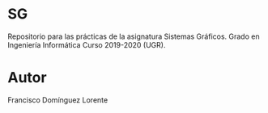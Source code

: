# SG
Repositorio para las prácticas de la asignatura Sistemas Gráficos. Grado en Ingeniería Informática Curso 2019-2020 (UGR).

# Autor
Francisco Domínguez Lorente
